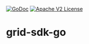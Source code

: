 [![GoDoc](https://godoc.org/github.com/venicegeo/grid-sdk-go?status.svg)](https://godoc.org/github.com/venicegeo/grid-sdk-go)
[![Apache V2 License](http://img.shields.io/badge/license-Apache%20V2-blue.svg)](https://github.com/venicegeo/grid-sdk-go/blob/master/LICENSE.txt)

# grid-sdk-go
